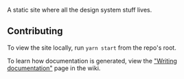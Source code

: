 A static site where all the design system stuff lives.

## Contributing

To view the site locally, run `yarn start` from the repo's root.

To learn how documentation is generated, view the ["Writing documentation"](https://github.com/CMSgov/design-system/wiki/writing-documentation) page in the wiki.